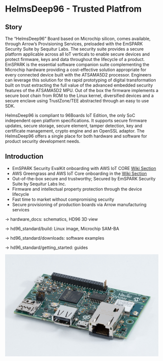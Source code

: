 HelmsDeep96 - Trusted Platfrom
====================================================

Story
------------------------
The “HelmsDeep96” Board based on Microchip silicon, comes available, through Arrow’s Provisioning Services, preloaded with the EmSPARK Security Suite by Sequitur Labs. The security suite provides a secure platform applicable across all IoT verticals to enable secure devices and protect firmware, keys and data throughout the lifecycle of a product. EmSPARK is the essential software companion suite complementing the Microchip hardware providing a cost-effective solution appropriate for every connected device built with the ATSAMA5D2 processor. Engineers can leverage this solution for the rapid prototyping of digital transformation built on trust extracting the full value of the advanced embedded security features of the ATSAMA5D2 MPU. Out of the box the firmware implements a secure boot chain from ROM to the Linux kernel, diversified devices and a secure enclave using TrustZone/TEE abstracted through an easy to use SDK. 

HelmsDeep96 is compliant to 96Boards IoT Edition, the only SoC independent open platform specifications. It supports secure firmware updates, secure storage, secure element, tamper detection, key and certificate management, crypto engine and an OpenSSL adaptor. The HelmsDeep96 offers a single place for both hardware and software for product security development needs. 



Introduction
------------------------
- EmSPARK Security EvalKit onboarding with AWS IoT CORE [Wiki Section](https://github.com/ArrowElectronics/hd96/wiki)
- AWS Greengrass and AWS IoT Core onboarding in the [Wiki Section](https://github.com/ArrowElectronics/hd96/wiki)
-	Out-of-the-box secure and trustworthy; Secured by EmSPARK Security Suite by Sequitur Labs Inc.
-	Firmware and intellectual property protection through the device lifecycle
-	Fast time to market without compromising security 
-	Secure provisioning of production boards via Arrow manufacturing services

-> hardware_docs: schematics, HD96 3D view

-> hd96_standard/build: Linux image, Microchip SAM-BA

-> hd96_standard/downloads: software examples

-> hd96_standard/getting_started: guides

![HelmsDeep96](https://github.com/ArrowElectronics/hd96/blob/master/hardware_docs/pics/IMG_8810.jpg)

